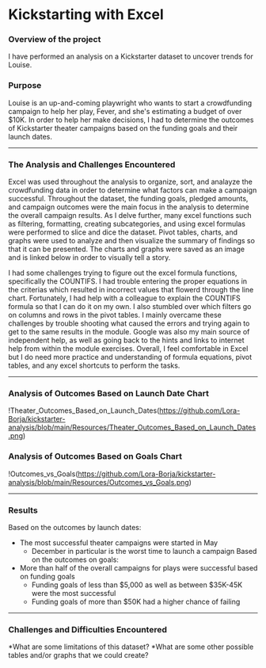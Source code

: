 # Kickstarting with Excel
### Overview of the project
I have performed an analysis on a Kickstarter dataset to uncover trends for Louise.
### Purpose
Louise is an up-and-coming playwright who wants to start a crowdfunding campaign to help her play, Fever, and she's estimating a budget of over $10K. In order to help her make decisions, I had to determine the outcomes of Kickstarter theater campaigns based on the funding goals and their launch dates.

---
### The Analysis and Challenges Encountered
Excel was used throughout the analysis to organize, sort, and analayze the crowdfunding data in order to determine what factors can make a campaign successful. Throughout the dataset, the funding goals, pledged amounts, and campaign outcomes were the main focus in the analysis to determine the overall campaign results. As I delve further, many excel functions such as filtering, formatting, creating subcategories, and using excel formulas were performed to slice and dice the dataset. Pivot tables, charts, and graphs were used to analyze and then visualize the summary of findings so that it can be presented. The charts and graphs were saved as an image and is linked below in order to visually tell a story. 

I had some challenges trying to figure out the excel formula functions, specifically the COUNTIFS. I had trouble entering the proper equations in the criterias which resulted in incorrect values that flowerd through the line chart. Fortunately, I had help with a colleague to explain the COUNTIFS formula so that I can do it on my own. I also stumbled over which filters go on columns and rows in the pivot tables. I mainly overcame these challenges by trouble shooting what caused the errors and trying again to get to the same results in the module. Google was also my main source of independent help, as well as going back to the hints and links to internet help from within the module exercises. Overall, I feel comfortable in Excel but I do need more practice and understanding of formula equations, pivot tables, and any excel shortcuts to perform the tasks. 

---
### Analysis of Outcomes Based on Launch Date Chart
!Theater_Outcomes_Based_on_Launch_Dates(https://github.com/Lora-Borja/kickstarter-analysis/blob/main/Resources/Theater_Outcomes_Based_on_Launch_Dates.png)
### Analysis of Outcomes Based on Goals Chart
!Outcomes_vs_Goals(https://github.com/Lora-Borja/kickstarter-analysis/blob/main/Resources/Outcomes_vs_Goals.png)

---
### Results
Based on the outcomes by launch dates:
* The most successful theater campaigns were started in May
    - December in particular is the worst time to launch a campaign
Based on the outcomes on goals:
* More than half of the overall campaigns for plays were successful based on funding goals
    - Funding goals of less than $5,000 as well as between $35K-45K were the most successful
    - Funding goals of more than $50K had a higher chance of failing
---
### Challenges and Difficulties Encountered
*What are some limitations of this dataset?
*What are some other possible tables and/or graphs that we could create?
